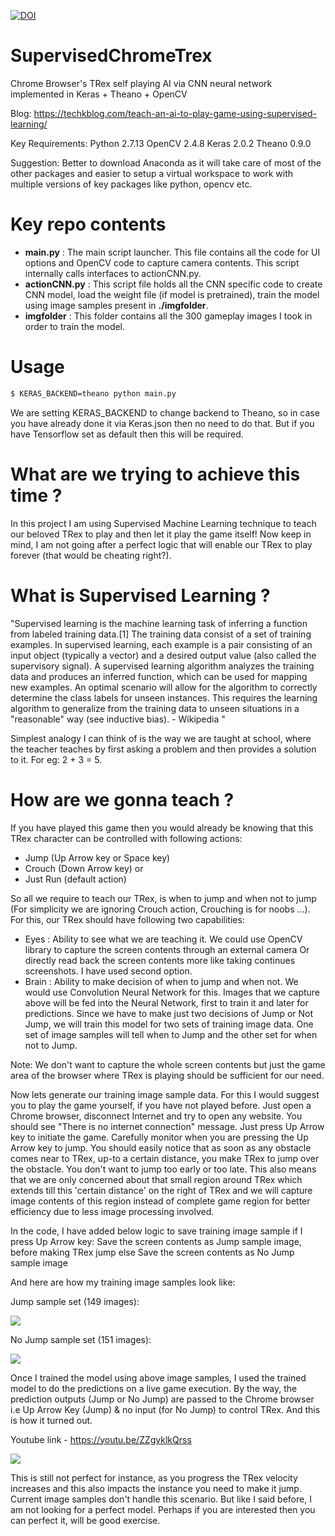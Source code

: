 

[![DOI](https://zenodo.org/badge/91363258.svg)](https://zenodo.org/badge/latestdoi/91363258)
# SupervisedChromeTrex
Chrome Browser's TRex self playing AI via CNN neural network implemented in Keras + Theano + OpenCV

Blog: https://techkblog.com/teach-an-ai-to-play-game-using-supervised-learning/

Key Requirements:
Python 2.7.13
OpenCV 2.4.8
Keras 2.0.2
Theano 0.9.0

Suggestion: Better to download Anaconda as it will take care of most of the other packages and easier to setup a virtual workspace to work with multiple versions of key packages like python, opencv etc.


# Key repo contents
- **main.py** : The main script launcher. This file contains all the code for UI options and OpenCV code to capture camera contents. This script internally calls interfaces to actionCNN.py.
- **actionCNN.py** : This script file holds all the CNN specific code to create CNN model, load the weight file (if model is pretrained), train the model using image samples present in **./imgfolder**.
- **imgfolder** : This folder contains all the 300 gameplay images I took in order to train the model.

# Usage
```bash
$ KERAS_BACKEND=theano python main.py 
```
We are setting KERAS_BACKEND to change backend to Theano, so in case you have already done it via Keras.json then no need to do that. But if you have Tensorflow set as default then this will be required.


# What are we trying to achieve this time ?
In this project I am using Supervised Machine Learning technique to teach our beloved TRex to play and then let it play the game itself!  Now keep in mind, I am not going after a perfect logic that will enable our TRex to play forever (that would be cheating right?).
 
# What is Supervised Learning ?
"Supervised learning is the machine learning task of inferring a function from labeled training data.[1] The training data consist of a set of training examples. In supervised learning, each example is a pair consisting of an input object (typically a vector) and a desired output value (also called the supervisory signal). A supervised learning algorithm analyzes the training data and produces an inferred function, which can be used for mapping new examples. An optimal scenario will allow for the algorithm to correctly determine the class labels for unseen instances. This requires the learning algorithm to generalize from the training data to unseen situations in a "reasonable" way (see inductive bias). - Wikipedia "
 
Simplest analogy I can think of is the way we are taught at school, where the teacher teaches by first asking a problem and then provides a solution to it. For eg: 2 + 3 = 5.

# How are we gonna teach ?
If you have played this game then you would already be knowing that this TRex character can be controlled with following actions:
- Jump (Up Arrow key or Space key)
- Crouch (Down Arrow key) or
- Just Run (default action)
 
So all we require to teach our TRex, is when to jump and when not to jump (For simplicity we are ignoring Crouch action, Crouching is for noobs ...).
For this, our TRex should have following two capabilities:
- Eyes : Ability to see what we are teaching it. We could use OpenCV library to capture the screen contents through an external camera Or directly read back the screen contents more like taking continues screenshots. I have used second option.
- Brain : Ability to make decision of when to jump and when not. We would use Convolution Neural Network for this. Images that we capture above will be fed into the Neural Network, first to train it and later for predictions. Since we have to make just two decisions of Jump or Not Jump, we will train this model for two sets of training image data. One set of image samples will tell when to Jump and the other set for when not to Jump.
 
Note: We don't want to capture the whole screen contents but just the game area of the browser where TRex is playing should be sufficient for our need.
 
Now lets generate our training image sample data. For this I would suggest you to play the game yourself, if you have not played before. Just open a Chrome browser, disconnect Internet and try to open any website. You should see "There is no internet connection" message. Just press Up Arrow key to initiate the game.
Carefully monitor when you are pressing the Up Arrow key to jump. You should easily notice that as soon as any obstacle comes near to TRex, up-to a certain distance, you make TRex to jump over the obstacle. You don't want to jump too early or too late. This also means that we are only concerned about that small region around TRex which extends till this 'certain distance' on the right of TRex and we will capture image contents of this region instead of complete game region for better efficiency due to less image processing involved.
 
In the code, I have added below logic to save training image sample
if  I press Up Arrow key:
      Save the screen contents as Jump sample image, before making TRex jump
else
      Save the screen contents as No Jump sample image
 
And here are how my training image samples look like:
 
Jump sample set (149 images):

![](https://github.com/asingh33/SupervisedChromeTrex/blob/master/misc/jump.gif)


No Jump sample set (151 images):

![](https://github.com/asingh33/SupervisedChromeTrex/blob/master/misc/NoJump.gif)
 
Once I trained the model using above image samples, I used the trained model to do the predictions on a live game execution. By the way, the prediction outputs (Jump or No Jump) are passed to the Chrome browser i.e Up Arrow Key (Jump) & no input (for No Jump) to control TRex. And this is how it turned out.

Youtube link - https://youtu.be/ZZgvklkQrss

![](https://j.gifs.com/DRg4mn.gif)


This is still not perfect for instance, as you progress the TRex velocity increases and this also impacts the instance you need to make it jump. Current image samples don't handle this scenario. But like I said before, I am not looking for a perfect model. Perhaps if you are interested then you can perfect it, will be good exercise.

